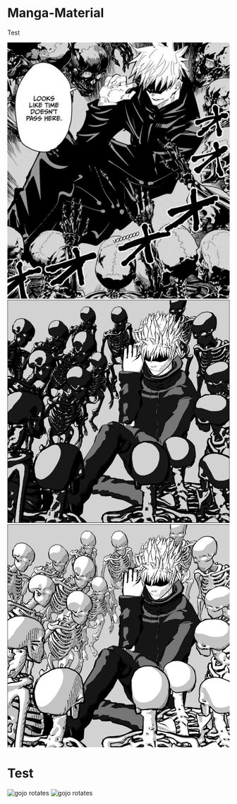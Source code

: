 # Manga-Material
Test

![gojo sealed](./Examples/Gojo-in-prison-realm-(reference).jpg)
![gojo sealed](./Examples/Gojo-in-prison-realm(dark-skeleton-version).jpg)
![gojo sealed](./Examples/Gojo-in-prison-realm(light-skeleton-version).jpg)

# Test
![gojo rotates](./Examples/Gojo-rotates(with-normal-map).gif)
![gojo rotates](./Examples/Gojo-rotates(without-normal-map).gif)
